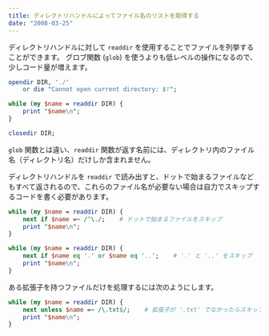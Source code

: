 ```yaml
---
title: ディレクトリハンドルによってファイル名のリストを取得する
date: "2008-03-25"
---
```


ディレクトリハンドルに対して `readdir` を使用することでファイルを列挙することができます。
グロブ関数 (`glob`) を使うよりも低レベルの操作になるので、少しコード量が増えます。

```perl
opendir DIR, './'
    or die "Cannot open current directory: $!";

while (my $name = readdir DIR) {
    print "$name\n";
}

closedir DIR;
```

`glob` 関数とは違い、`readdir` 関数が返す名前には、ディレクトリ内のファイル名（ディレクトリ名）だけしか含まれません。

ディレクトリハンドルを `readdir` で読み出すと、ドットで始まるファイルなどもすべて返されるので、これらのファイル名が必要ない場合は自力でスキップするコードを書く必要があります。

```perl
while (my $name = readdir DIR) {
    next if $name =~ /^\./;    # ドットで始まるファイルをスキップ
    print "$name\n";
}

while (my $name = readdir DIR) {
    next if $name eq '.' or $name eq '..';    # '.' と '..' をスキップ
    print "$name\n";
}
```

ある拡張子を持つファイルだけを処理するには次のようにします。

```perl
while (my $name = readdir DIR) {
    next unless $name =~ /\.txt$/;    # 拡張子が '.txt' でなかったらスキップ
    print "$name\n";
}
```

